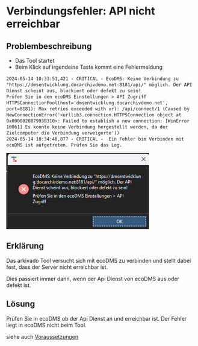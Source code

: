 # Verbindungsfehler: API nicht erreichbar


## Problembeschreibung

- Das Tool startet 
- Beim Klick auf irgendeine Taste kommt eine Fehlermeldung

``` title="Zertifikatsfehler im Log"
2024-05-14 10:33:51,421 - CRITICAL - EcoDMS: Keine Verbindung zu "https://dmsentwicklung.docarchivdemo.net:8181/api/" möglich. Der API Dienst scheint aus, blockiert oder defekt zu sein! 
Prüfen Sie in den ecoDMS Einstellungen > API Zugriff
HTTPSConnectionPool(host='dmsentwicklung.docarchivdemo.net', port=8181): Max retries exceeded with url: /api/connect/1 (Caused by NewConnectionError('<urllib3.connection.HTTPSConnection object at 0x000002087993B310>: Failed to establish a new connection: [WinError 10061] Es konnte keine Verbindung hergestellt werden, da der Zielcomputer die Verbindung verweigerte'))
2024-05-14 10:34:40,877 - CRITICAL -  Ein Fehler bim Verbinden mit ecoDMS ist aufgetreten. Prüfen Sie das Log.
``` 
![Fehlermeldung](img/Verbindungsfehler2.png)


## Erklärung

Das arkivado Tool versucht sich mit ecoDMS zu verbinden und stellt dabei fest, dass der Server nicht erreichbar ist.


Dies passiert immer dann, wenn der Api Dienst von ecoDMS aus oder defekt ist. 


## Lösung 

Prüfen Sie in ecoDMS ob der Api Dienst an und erreichbar ist. 
Der Fehler liegt in ecoDMS nicht beim Tool. 

siehe auch [Voraussetzungen](<../../1. Einleitung/001voraussetzungen.md>)